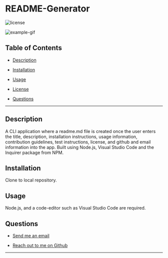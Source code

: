 # README-Generator

  ![license](https://img.shields.io/badge/License-MIT-blue.svg)

   ![example-gif](https://github.com/.gif)

  ## Table of Contents

  
* [Description](#description)
  
* [Installation](#installation) 
  
* [Usage](#usage) 
  
* [License](#license) 
  
* [Questions](#questions)

  
<hr>

  ## Description 
A CLI application where a readme.md file is created once the user enters the title, description, installation instructions, usage information, contribution guidelines, test instructions, license, and github and email information into the app. Built using Node.js, Visual Studio Code and the Inquirer package from NPM.

  ## Installation 
Clone to local repository.

  ## Usage 
Node.js, and a code-editor such as Visual Studio Code are required.

  ## Questions 
  
* [Send me an email](mailto:jlentz17@gmail.com)
  
* [Reach out to me on Github](https://github.com/jlentz17)

<hr>